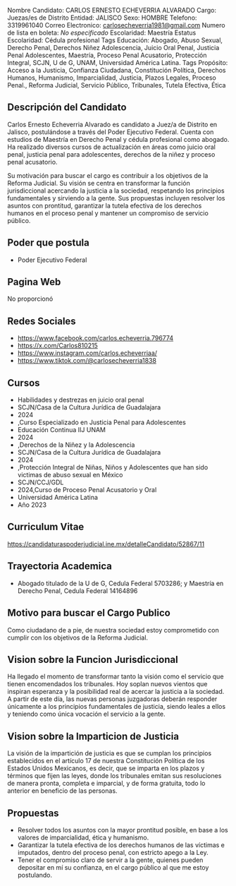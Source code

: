 Nombre Candidato: CARLOS ERNESTO ECHEVERRIA ALVARADO
Cargo: Juezas/es de Distrito
Entidad: JALISCO
Sexo: HOMBRE
Telefono: 3319961040
Correo Electronico: carlosecheverria1981@gmail.com
Numero de lista en boleta: *No especificado*
Escolaridad: Maestría
Estatus Escolaridad: Cédula profesional
Tags Educación: Abogado, Abuso Sexual, Derecho Penal, Derechos Niñez Adolescencia, Juicio Oral Penal, Justicia Penal Adolescentes, Maestría, Proceso Penal Acusatorio, Protección Integral, SCJN, U de G, UNAM, Universidad América Latina.
Tags Propósito: Acceso a la Justicia, Confianza Ciudadana, Constitución Política, Derechos Humanos, Humanismo, Imparcialidad, Justicia, Plazos Legales, Proceso Penal., Reforma Judicial, Servicio Público, Tribunales, Tutela Efectiva, Ética


## Descripción del Candidato 

Carlos Ernesto Echeverria Alvarado es candidato a Juez/a de Distrito en Jalisco, postulándose a través del Poder Ejecutivo Federal. Cuenta con estudios de Maestría en Derecho Penal y cédula profesional como abogado. Ha realizado diversos cursos de actualización en áreas como juicio oral penal, justicia penal para adolescentes, derechos de la niñez y proceso penal acusatorio.

Su motivación para buscar el cargo es contribuir a los objetivos de la Reforma Judicial. Su visión se centra en transformar la función jurisdiccional acercando la justicia a la sociedad, respetando los principios fundamentales y sirviendo a la gente. Sus propuestas incluyen resolver los asuntos con prontitud, garantizar la tutela efectiva de los derechos humanos en el proceso penal y mantener un compromiso de servicio público.


## Poder que postula

- Poder Ejecutivo Federal


## Pagina Web

No proporcionó


## Redes Sociales

- https://www.facebook.com/carlos.echeverria.796774
- https://x.com/Carlos810215
- https://www.instagram.com/carlos.echeverriaa/
- https://www.tiktok.com/@carlosecheverria1838


## Cursos

- Habilidades y destrezas en juicio oral penal
- SCJN/Casa de la Cultura Jurídica de Guadalajara
- 2024
- ,Curso Especializado en Justicia Penal para Adolescentes
- Educación Continua IIJ UNAM
- 2024
- ,Derechos de la Niñez y la Adolescencia
- SCJN/Casa de la Cultura Jurídica de Guadalajara
- 2024
- ,Protección Integral de Niñas, Niños y Adolescentes que han sido victimas de abuso sexual en México
- SCJN/CCJ/GDL
- 2024,Curso de Proceso Penal Acusatorio y Oral
- Universidad América Latina
- Año 2023


## Curriculum Vitae

https://candidaturaspoderjudicial.ine.mx/detalleCandidato/52867/11


## Trayectoria Academica

- Abogado titulado de la U de G, Cedula Federal 5703286; y Maestría en Derecho Penal, Cedula Federal 14164896


## Motivo para buscar el Cargo Publico

Como ciudadano de a pie, de nuestra sociedad estoy comprometido con cumplir con los objetivos de la Reforma Judicial.


## Vision sobre la Funcion Jurisdiccional

Ha llegado el momento de transformar tanto la visión como el servicio que tienen encomendados los tribunales. Hoy soplan nuevos vientos que inspiran esperanza y la posibilidad real de acercar la justicia a la sociedad. A partir de este día, las nuevas personas juzgadoras deberán responder únicamente a los principios fundamentales de justicia, siendo leales a ellos y teniendo como única vocación el servicio a la gente.


## Vision sobre la Imparticion de Justicia

La visión de la impartición de justicia es que se cumplan los principios establecidos en el artículo 17 de nuestra Constitución Política de los Estados Unidos Mexicanos, es decir, que se imparta en los plazos y términos que fijen las leyes, donde los tribunales emitan sus resoluciones de manera pronta, completa e imparcial, y de forma gratuita, todo lo anterior en beneficio de las personas.


## Propuestas

- Resolver todos los asuntos con la mayor prontitud posible, en base a los valores de imparcialidad, ética y humanismo.
- Garantizar la tutela efectiva de los derechos humanos de las víctimas e imputados, dentro del proceso penal, con estricto apego a la Ley.
- Tener el compromiso claro de servir a la gente, quienes pueden depositar en mí su confianza, en el cargo público al que me estoy postulando.


